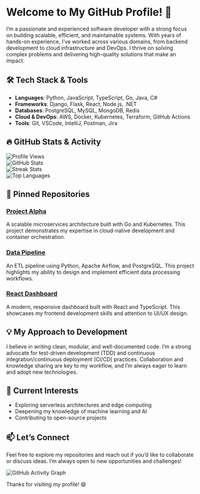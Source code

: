 # Welcome to My GitHub Profile! 👋  

I’m a passionate and experienced software developer with a strong focus on building scalable, efficient, and maintainable systems. With years of hands-on experience, I’ve worked across various domains, from backend development to cloud infrastructure and DevOps. I thrive on solving complex problems and delivering high-quality solutions that make an impact.  

## 🛠️ Tech Stack & Tools  
- **Languages**: Python, JavaScript, TypeScript, Go, Java, C#  
- **Frameworks**: Django, Flask, React, Node.js, .NET  
- **Databases**: PostgreSQL, MySQL, MongoDB, Redis  
- **Cloud & DevOps**: AWS, Docker, Kubernetes, Terraform, GitHub Actions  
- **Tools**: Git, VSCode, IntelliJ, Postman, Jira  

## 🔥 GitHub Stats & Activity  

![Profile Views](https://komarev.com/ghpvc/?username=billhancock437&color=blue)  
![GitHub Stats](https://github-readme-stats.vercel.app/api?username=billhancock437&show_icons=true&theme=radical)  
![Streak Stats](https://github-readme-streak-stats.herokuapp.com/?user=billhancock437&theme=radical)  
![Top Languages](https://github-readme-stats.vercel.app/api/top-langs/?username=billhancock437&layout=compact&theme=radical)  

## 🚀 Pinned Repositories  

### [Project Alpha](https://github.com/billhancock437/project-alpha)  
A scalable microservices architecture built with Go and Kubernetes. This project demonstrates my expertise in cloud-native development and container orchestration.  

### [Data Pipeline](https://github.com/billhancock437/data-pipeline)  
An ETL pipeline using Python, Apache Airflow, and PostgreSQL. This project highlights my ability to design and implement efficient data processing workflows.  

### [React Dashboard](https://github.com/billhancock437/react-dashboard)  
A modern, responsive dashboard built with React and TypeScript. This showcases my frontend development skills and attention to UI/UX design.  

## 💡 My Approach to Development  
I believe in writing clean, modular, and well-documented code. I’m a strong advocate for test-driven development (TDD) and continuous integration/continuous deployment (CI/CD) practices. Collaboration and knowledge sharing are key to my workflow, and I’m always eager to learn and adopt new technologies.  

## 🌱 Current Interests  
- Exploring serverless architectures and edge computing  
- Deepening my knowledge of machine learning and AI  
- Contributing to open-source projects  

## 📫 Let’s Connect  
Feel free to explore my repositories and reach out if you’d like to collaborate or discuss ideas. I’m always open to new opportunities and challenges!  

![GitHub Activity Graph](https://activity-graph.herokuapp.com/graph?username=billhancock437&theme=react-dark)  

Thanks for visiting my profile! 😄
